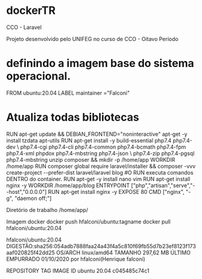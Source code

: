 # dockerTR
CCO - Laravel 

Projeto desenvolvido pelo UNIFEG no curso de CCO - Oitavo Período

# definindo a imagem base do sistema operacional.
FROM ubuntu:20.04
LABEL maintainer ="Falconi"
# Atualiza todas bibliotecas 
RUN apt-get update && DEBIAN_FRONTEND="noninteractive" apt-get -y install tzdata apt-utils
RUN apt-get install -y build-essential php7.4 php7.4-dev \\
php7.4-cgi php7.4-cli php7.4-common php7.4-bcmath php7.4-fpm php7.4-xml phpdox php7.4-mbstring php7.4-json \\
php7.4-zip php7.4-pgsql php7.4-mbstring unzip composer && mkdir -p /home/app
WORKDIR /home/app
RUN composer global require laravel/installer && composer -vvv create-project --prefer-dist laravel/laravel blog
#O RUN executa comandos DENTRO do container. 
RUN apt-get -y install nano vim
RUN apt-get install nginx -y
WORKDIR /home/app/blog
ENTRYPOINT ["php","artisan","serve","--host","0.0.0.0"]
RUN apt-get install nginx -y
EXPOSE 80
CMD ["nginx", "-g", "daemon off;"]

Diretório de trabalho
/home/app/

Imagem docker 
docker push hfalconi/ubuntu:tagname
docker pull hfalconi/ubuntu:20.04


hfalconi/ubuntu:20.04
DIGESTÃO:sha256:054adb7888faa24a43f4a5c810f69fb55d7b23ef8123f173aaf020825f42dd25
OS/ARCH
linux/amd64
TAMANHO
297,62 MB
ÚLTIMO EMPURRADO
01/10/2020 por hfalconi(Henrique falconi)


REPOSITORY          TAG                 IMAGE ID
ubuntu              20.04               c045485c74c1
